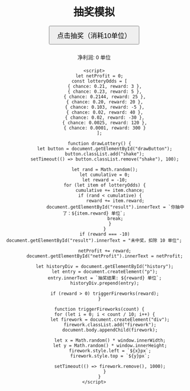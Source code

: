 <!DOCTYPE html>
<html lang="zh">
<head>
    <meta charset="UTF-8">
    <meta name="viewport" content="width=device-width, initial-scale=1.0">
    <title>抽奖模拟</title>
    <style>
        body { text-align: center; font-family: Arial, sans-serif; }
        #result { font-size: 24px; margin-top: 20px; }
        #history { margin-top: 20px; }
        button { padding: 10px 20px; font-size: 18px; transition: transform 0.1s; }
        .shake { transform: scale(1.1); }
        .firework { position: absolute; width: 10px; height: 10px; background: red; border-radius: 50%; opacity: 0.8; }
    </style>
</head>
<body>
    <h1>抽奖模拟</h1>
    <button id="drawButton" onclick="drawLottery()">点击抽奖（消耗10单位）</button>
    <p id="result"></p>
    <p>净利润: <span id="netProfit">0</span> 单位</p>
    <div id="history"></div>

    <script>
        let netProfit = 0;
        const lotteryOdds = [
            { chance: 0.21, reward: 3 },
            { chance: 0.23, reward: 5 },
            { chance: 0.2144, reward: 25 },
            { chance: 0.20, reward: 20 },
            { chance: 0.103, reward: -5 },
            { chance: 0.02, reward: 40 },
            { chance: 0.02, reward: -30 },
            { chance: 0.0025, reward: 120 },
            { chance: 0.0001, reward: 300 }
        ];

        function drawLottery() {
            let button = document.getElementById("drawButton");
            button.classList.add("shake");
            setTimeout(() => button.classList.remove("shake"), 100);
            
            let rand = Math.random();
            let cumulative = 0;
            let reward = -10;
            for (let item of lotteryOdds) {
                cumulative += item.chance;
                if (rand < cumulative) {
                    reward += item.reward;
                    document.getElementById("result").innerText = `你抽中了：${item.reward} 单位`;
                    break;
                }
            }
            if (reward === -10) document.getElementById("result").innerText = "未中奖，扣除 10 单位";
            
            netProfit += reward;
            document.getElementById("netProfit").innerText = netProfit;
            
            let historyDiv = document.getElementById("history");
            let entry = document.createElement("p");
            entry.innerText = `抽奖结果: ${reward} 单位`;
            historyDiv.prepend(entry);
            
            if (reward > 0) triggerFireworks(reward);
        }

        function triggerFireworks(count) {
            for (let i = 0; i < count / 10; i++) {
                let firework = document.createElement("div");
                firework.classList.add("firework");
                document.body.appendChild(firework);
                
                let x = Math.random() * window.innerWidth;
                let y = Math.random() * window.innerHeight;
                firework.style.left = `${x}px`;
                firework.style.top = `${y}px`;
                
                setTimeout(() => firework.remove(), 1000);
            }
        }
    </script>
</body>
</html>
